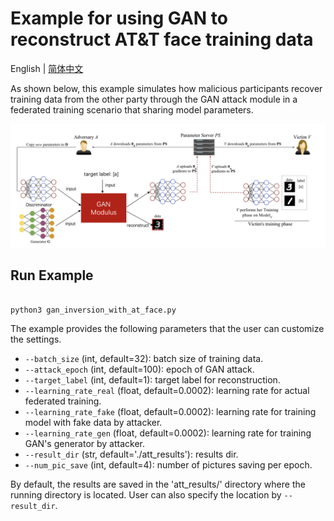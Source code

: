 # Example for using GAN to reconstruct AT&T face training data
English | [简体中文](./README_cn.md)

As shown below, this example simulates how malicious participants recover training data from the other party through the GAN attack module in a  federated training scenario that sharing model parameters.

<p align="center">
  <img src="../../../docs/images/gan_example.png?raw=true" width="700" title="GAN attack in federated learning">
</p>


## Run Example


```shell

python3 gan_inversion_with_at_face.py

```

The example provides the following parameters that the user can customize the settings.

- `--batch_size` (int, default=32): batch size of training data.
- `--attack_epoch` (int, default=100): epoch of GAN attack.
- `--target_label` (int, default=1): target label for reconstruction.
- `--learning_rate_real` (float, default=0.0002): learning rate for actual federated training.
- `--learning_rate_fake` (float, default=0.0002): learning rate for training model with fake data by attacker.
- `--learning_rate_gen` (float, default=0.0002): learning rate for training GAN's generator by attacker.
- `--result_dir` (str, default='./att_results'): results dir.
- `--num_pic_save` (int, default=4): number of pictures saving per epoch.


By default, the results are saved in the 'att_results/' directory where the running directory is located. User can also specify the location by `--result_dir`.